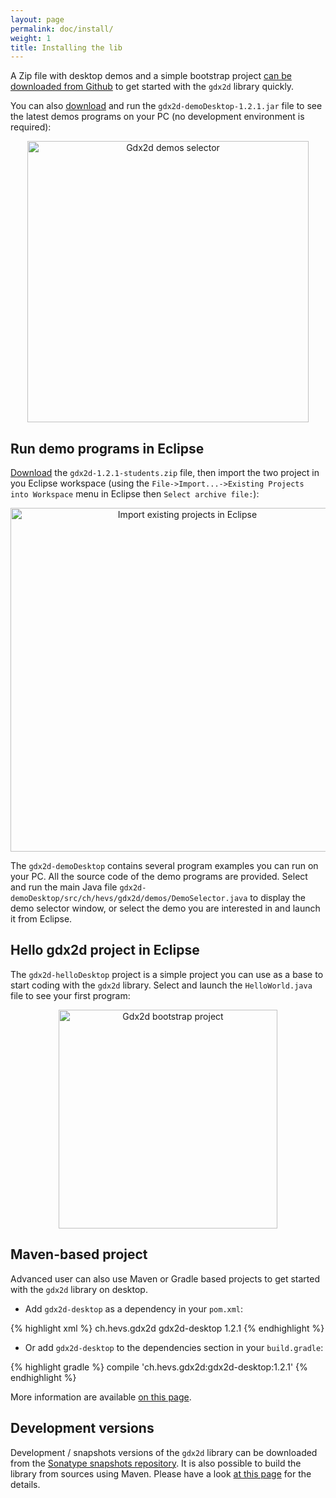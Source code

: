 ```yaml
---
layout: page
permalink: doc/install/
weight: 1
title: Installing the lib
---
```


A Zip file with desktop demos and a simple bootstrap project [can be downloaded from Github](https://github.com/hevs-isi/gdx2d/releases/download/v1.2.1/gdx2d-1.2.1-students.zip) to get started with the `gdx2d` library quickly.

You can also [download](https://github.com/hevs-isi/gdx2d/releases/download/v1.2.1/gdx2d-demoDesktop-1.2.1.jar) and run the `gdx2d-demoDesktop-1.2.1.jar` file to see the latest demos programs on your PC (no development environment is required):

<center>
  <a title="Gdx2d demos selector" href="https://github.com/hevs-isi/gdx2d/releases/download/v1.2.1/gdx2d-demoDesktop-1.2.1.jar"><img alt="Gdx2d demos selector" height="450" src="{{ site.baseurl }}/assets/doc/demo-selector.png"></a>
</center>

## Run demo programs in Eclipse

[Download](https://github.com/hevs-isi/gdx2d/releases/download/v1.2.1/gdx2d-1.2.1-students.zip) the `gdx2d-1.2.1-students.zip` file, then import the two project in you Eclipse workspace (using the `File->Import...->Existing Projects into Workspace` menu in Eclipse then `Select archive file:`):

<center>
    <img alt="Import existing projects in Eclipse" height="550" src="{{ site.baseurl }}/assets/doc/import.png">
</center>

The `gdx2d-demoDesktop` contains several program examples you can run on your PC. All the source code of the demo programs are provided. Select and run the main Java file `gdx2d-demoDesktop/src/ch/hevs/gdx2d/demos/DemoSelector.java` to display the demo selector window, or select the demo you are interested in and launch it from Eclipse.

## Hello gdx2d project in Eclipse

The `gdx2d-helloDesktop` project is a simple project you can use as a base to start coding with the `gdx2d` library. Select and launch the `HelloWorld.java` file to see your first program:

<center>
    <img alt="Gdx2d bootstrap project" height="350" src="{{ site.baseurl }}/assets/doc/hello-world-students.png">
</center>

## Maven-based project

Advanced user can also use Maven or Gradle based projects to get started with the `gdx2d` library on desktop.

* Add `gdx2d-desktop` as a dependency in your `pom.xml`:

{% highlight xml %}
<dependency>
  <groupId>ch.hevs.gdx2d</groupId>
  <artifactId>gdx2d-desktop</artifactId>
  <version>1.2.1</version>
</dependency>
{% endhighlight %}

* Or add `gdx2d-desktop` to the dependencies section in your `build.gradle`:

{% highlight gradle %}
compile 'ch.hevs.gdx2d:gdx2d-desktop:1.2.1'
{% endhighlight %}

More information are available [on this page](https://github.com/hevs-isi/gdx2d/tree/v1.2.1/gdx2d-library).

## Development versions

Development / snapshots versions of the `gdx2d` library can be downloaded from the [Sonatype snapshots repository](https://oss.sonatype.org/content/repositories/snapshots/ch/hevs/gdx2d/).
It is also possible to build the library from sources using Maven. Please have a look [at this page](https://github.com/hevs-isi/gdx2d/tree/v1.2.1/gdx2d-library) for the details.
